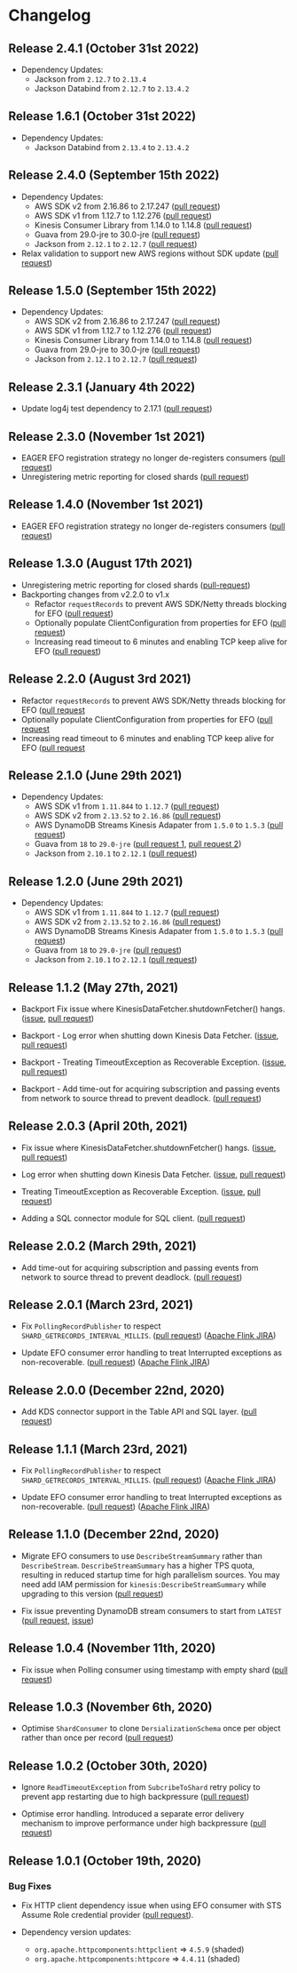 # Changelog

## Release 2.4.1 (October 31st 2022)
* Dependency Updates:
  * Jackson from `2.12.7` to `2.13.4`
  * Jackson Databind from `2.12.7` to `2.13.4.2`

## Release 1.6.1 (October 31st 2022)
* Dependency Updates:
  * Jackson Databind from `2.13.4` to `2.13.4.2`

## Release 2.4.0 (September 15th 2022)
* Dependency Updates:
  * AWS SDK v2 from 2.16.86 to 2.17.247 ([pull request](https://github.com/awslabs/amazon-kinesis-connector-flink/pull/55))
  * AWS SDK v1 from 1.12.7 to 1.12.276 ([pull request](https://github.com/awslabs/amazon-kinesis-connector-flink/pull/55))
  * Kinesis Consumer Library from 1.14.0 to 1.14.8 ([pull request](https://github.com/awslabs/amazon-kinesis-connector-flink/pull/55))
  * Guava from 29.0-jre to 30.0-jre ([pull request](https://github.com/awslabs/amazon-kinesis-connector-flink/pull/55))
  * Jackson from `2.12.1` to `2.12.7` ([pull request](https://github.com/awslabs/amazon-kinesis-connector-flink/pull/59))
* Relax validation to support new AWS regions without SDK update ([pull request](https://github.com/awslabs/amazon-kinesis-connector-flink/pull/62))

## Release 1.5.0 (September 15th 2022)
* Dependency Updates:
  * AWS SDK v2 from 2.16.86 to 2.17.247 ([pull request](https://github.com/awslabs/amazon-kinesis-connector-flink/pull/57))
  * AWS SDK v1 from 1.12.7 to 1.12.276 ([pull request](https://github.com/awslabs/amazon-kinesis-connector-flink/pull/57))
  * Kinesis Consumer Library from 1.14.0 to 1.14.8 ([pull request](https://github.com/awslabs/amazon-kinesis-connector-flink/pull/57))
  * Guava from 29.0-jre to 30.0-jre ([pull request](https://github.com/awslabs/amazon-kinesis-connector-flink/pull/57))
  * Jackson from `2.12.1` to `2.12.7` ([pull request](https://github.com/awslabs/amazon-kinesis-connector-flink/pull/60))

## Release 2.3.1 (January 4th 2022)
* Update log4j test dependency to 2.17.1 ([pull request](https://github.com/awslabs/amazon-kinesis-connector-flink/pull/52))

## Release 2.3.0 (November 1st 2021)
* EAGER EFO registration strategy no longer de-registers consumers ([pull request](https://github.com/awslabs/amazon-kinesis-connector-flink/pull/48))
* Unregistering metric reporting for closed shards ([pull request](https://github.com/awslabs/amazon-kinesis-connector-flink/pull/43))

## Release 1.4.0 (November 1st 2021)
* EAGER EFO registration strategy no longer de-registers consumers ([pull request](https://github.com/awslabs/amazon-kinesis-connector-flink/pull/49))

## Release 1.3.0 (August 17th 2021)
* Unregistering metric reporting for closed shards ([pull-request](https://github.com/awslabs/amazon-kinesis-connector-flink/pull/45))
* Backporting changes from v2.2.0 to v1.x
  * Refactor `requestRecords` to prevent AWS SDK/Netty threads blocking for EFO ([pull request](https://github.com/awslabs/amazon-kinesis-connector-flink/pull/40))
  * Optionally populate ClientConfiguration from properties for EFO ([pull request](https://github.com/awslabs/amazon-kinesis-connector-flink/pull/41))
  * Increasing read timeout to 6 minutes and enabling TCP keep alive for EFO ([pull request](https://github.com/awslabs/amazon-kinesis-connector-flink/pull/42))

## Release 2.2.0 (August 3rd 2021)
* Refactor `requestRecords` to prevent AWS SDK/Netty threads blocking for EFO ([pull request](https://github.com/awslabs/amazon-kinesis-connector-flink/pull/40)
* Optionally populate ClientConfiguration from properties for EFO ([pull request](https://github.com/awslabs/amazon-kinesis-connector-flink/pull/41)
* Increasing read timeout to 6 minutes and enabling TCP keep alive for EFO ([pull request](https://github.com/awslabs/amazon-kinesis-connector-flink/pull/42)

## Release 2.1.0 (June 29th 2021)
* Dependency Updates:
  * AWS SDK v1 from `1.11.844` to `1.12.7` ([pull request](https://github.com/awslabs/amazon-kinesis-connector-flink/pull/37))
  * AWS SDK v2 from `2.13.52` to `2.16.86` ([pull request](https://github.com/awslabs/amazon-kinesis-connector-flink/pull/37))
  * AWS DynamoDB Streams Kinesis Adapater from `1.5.0` to `1.5.3` ([pull request](https://github.com/awslabs/amazon-kinesis-connector-flink/pull/37)) 
  * Guava from `18` to `29.0-jre` ([pull request 1](https://github.com/awslabs/amazon-kinesis-connector-flink/pull/35), [pull request 2](https://github.com/awslabs/amazon-kinesis-connector-flink/pull/39))
  * Jackson from `2.10.1` to `2.12.1` ([pull request](https://github.com/awslabs/amazon-kinesis-connector-flink/pull/37))

## Release 1.2.0 (June 29th 2021)
* Dependency Updates:
  * AWS SDK v1 from `1.11.844` to `1.12.7` ([pull request](https://github.com/awslabs/amazon-kinesis-connector-flink/pull/38))
  * AWS SDK v2 from `2.13.52` to `2.16.86` ([pull request](https://github.com/awslabs/amazon-kinesis-connector-flink/pull/38))
  * AWS DynamoDB Streams Kinesis Adapater from `1.5.0` to `1.5.3` ([pull request](https://github.com/awslabs/amazon-kinesis-connector-flink/pull/38)) 
  * Guava from `18` to `29.0-jre` ([pull request](https://github.com/awslabs/amazon-kinesis-connector-flink/pull/36))
  * Jackson from `2.10.1` to `2.12.1` ([pull request](https://github.com/awslabs/amazon-kinesis-connector-flink/pull/38))

## Release 1.1.2 (May 27th, 2021)
* Backport Fix issue where KinesisDataFetcher.shutdownFetcher() hangs.
  ([issue](https://github.com/awslabs/amazon-kinesis-connector-flink/issues/23), 
  [pull request](https://github.com/awslabs/amazon-kinesis-connector-flink/pull/32))
  
* Backport - Log error when shutting down Kinesis Data Fetcher.
  ([issue](https://github.com/awslabs/amazon-kinesis-connector-flink/issues/22), 
  [pull request](https://github.com/awslabs/amazon-kinesis-connector-flink/pull/32))
  
* Backport - Treating TimeoutException as Recoverable Exception.
  ([issue](https://github.com/awslabs/amazon-kinesis-connector-flink/issues/21), 
  [pull request](https://github.com/awslabs/amazon-kinesis-connector-flink/pull/32))
  
* Backport - Add time-out for acquiring subscription and passing events from network to source thread to prevent deadlock.
  ([pull request](https://github.com/awslabs/amazon-kinesis-connector-flink/pull/31)) 

## Release 2.0.3 (April 20th, 2021)
* Fix issue where KinesisDataFetcher.shutdownFetcher() hangs.
  ([issue](https://github.com/awslabs/amazon-kinesis-connector-flink/issues/23), 
  [pull request](https://github.com/awslabs/amazon-kinesis-connector-flink/pull/24))
  
* Log error when shutting down Kinesis Data Fetcher.
  ([issue](https://github.com/awslabs/amazon-kinesis-connector-flink/issues/22), 
  [pull request](https://github.com/awslabs/amazon-kinesis-connector-flink/pull/25))
  
* Treating TimeoutException as Recoverable Exception.
  ([issue](https://github.com/awslabs/amazon-kinesis-connector-flink/pull/28), 
  [pull request](https://github.com/awslabs/amazon-kinesis-connector-flink/issues/21))
  
* Adding a SQL connector module for SQL client.
  ([pull request](https://github.com/awslabs/amazon-kinesis-connector-flink/pull/26))

## Release 2.0.2 (March 29th, 2021)
* Add time-out for acquiring subscription and passing events from network to source thread to prevent deadlock.
  ([pull request](https://github.com/awslabs/amazon-kinesis-connector-flink/pull/18)) 

## Release 2.0.1 (March 23rd, 2021)
* Fix `PollingRecordPublisher` to respect `SHARD_GETRECORDS_INTERVAL_MILLIS`.
  ([pull request](https://github.com/awslabs/amazon-kinesis-connector-flink/pull/17)) 
  ([Apache Flink JIRA](https://issues.apache.org/jira/browse/FLINK-21661))
  
* Update EFO consumer error handling to treat Interrupted exceptions as non-recoverable.
  ([pull request](https://github.com/awslabs/amazon-kinesis-connector-flink/pull/16)) 
  ([Apache Flink JIRA](https://issues.apache.org/jira/browse/FLINK-21933))

## Release 2.0.0 (December 22nd, 2020)
* Add KDS connector support in the Table API and SQL layer.
  ([pull request](https://github.com/awslabs/amazon-kinesis-connector-flink/pull/6))

## Release 1.1.1 (March 23rd, 2021)
* Fix `PollingRecordPublisher` to respect `SHARD_GETRECORDS_INTERVAL_MILLIS`.
  ([pull request](https://github.com/awslabs/amazon-kinesis-connector-flink/pull/17)) 
  ([Apache Flink JIRA](https://issues.apache.org/jira/browse/FLINK-21661))
  
* Update EFO consumer error handling to treat Interrupted exceptions as non-recoverable.
  ([pull request](https://github.com/awslabs/amazon-kinesis-connector-flink/pull/16)) 
  ([Apache Flink JIRA](https://issues.apache.org/jira/browse/FLINK-21933))

## Release 1.1.0 (December 22nd, 2020)
* Migrate EFO consumers to use `DescribeStreamSummary` rather than `DescribeStream`. `DescribeStreamSummary` has a 
higher TPS quota, resulting in reduced startup time for high parallelism sources. You may need add IAM permission for 
`kinesis:DescribeStreamSummary` while upgrading to this version 
 ([pull request](https://github.com/awslabs/amazon-kinesis-connector-flink/pull/10))
 
* Fix issue preventing DynamoDB stream consumers to start from `LATEST` 
  ([pull request](https://github.com/awslabs/amazon-kinesis-connector-flink/pull/11), 
  [issue](https://github.com/awslabs/amazon-kinesis-connector-flink/issues/9))

## Release 1.0.4 (November 11th, 2020)
* Fix issue when Polling consumer using timestamp with empty shard
  ([pull request](https://github.com/awslabs/amazon-kinesis-connector-flink/pull/6))

## Release 1.0.3 (November 6th, 2020)
* Optimise `ShardConsumer` to clone `DersializationSchema` once per object rather than once per record
  ([pull request](https://github.com/awslabs/amazon-kinesis-connector-flink/pull/5))

## Release 1.0.2 (October 30th, 2020)
* Ignore `ReadTimeoutException` from `SubcribeToShard` retry policy to prevent app restarting due to high backpressure
  ([pull request](https://github.com/awslabs/amazon-kinesis-connector-flink/pull/3))
  
* Optimise error handling. Introduced a separate error delivery mechanism to improve performance under high backpressure
  ([pull request](https://github.com/awslabs/amazon-kinesis-connector-flink/pull/4)) 

## Release 1.0.1 (October 19th, 2020)

### Bug Fixes
* Fix HTTP client dependency issue when using EFO consumer with STS Assume Role credential provider
    ([pull request](https://github.com/awslabs/amazon-kinesis-connector-flink/pull/1)).
    
* Dependency version updates:
  - `org.apache.httpcomponents:httpclient` => `4.5.9` (shaded)
  - `org.apache.httpcomponents:httpcore` => `4.4.11` (shaded)

    